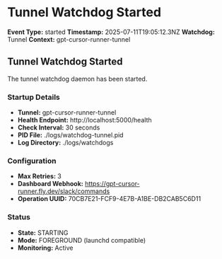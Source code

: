 # Tunnel Watchdog Started

**Event Type:** started
**Timestamp:** 2025-07-11T19:05:12.3NZ
**Watchdog:** Tunnel
**Context:** gpt-cursor-runner-tunnel


## Tunnel Watchdog Started

The tunnel watchdog daemon has been started.

### Startup Details
- **Tunnel:** gpt-cursor-runner-tunnel
- **Health Endpoint:** http://localhost:5000/health
- **Check Interval:** 30 seconds
- **PID File:** ./logs/watchdog-tunnel.pid
- **Log Directory:** ./logs/watchdogs

### Configuration
- **Max Retries:** 3
- **Dashboard Webhook:** https://gpt-cursor-runner.fly.dev/slack/commands
- **Operation UUID:** 70CB7E21-FCF9-4E7B-A1BE-DB2CAB5C6D11

### Status
- **State:** STARTING
- **Mode:** FOREGROUND (launchd compatible)
- **Monitoring:** Active


